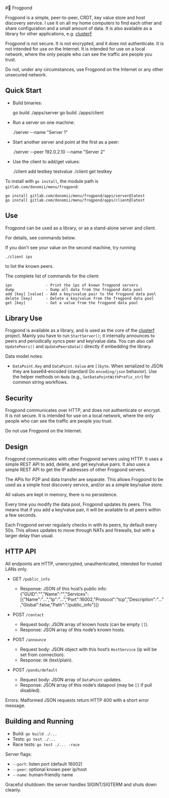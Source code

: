 #🐸 Frogpond

Frogpond is a simple, peer-to-peer, CRDT, key value store and host discovery service.  I use it on all my home computers to find each other and share configuration and a small amount of data.  It is also available as a library for other applications, e.g. [clusterF](https://github.com/donomii/clusterf)

Frogpond is not secure.  It is not encrypted, and it does not authenticate.  It is not intended for use on the Internet.  It is intended for use on a local network, where the only people who can see the traffic are people you trust.

Do not, under any circumstances, use Frogpond on the Internet or any other unsecured network.

## Quick Start

- Build binaries:

    go build ./apps/server
    go build ./apps/client

- Run a server on one machine:

    ./server --name "Server 1"

- Start another server and point at the first as a peer:

    ./server --peer 192.0.2.10 --name "Server 2"

- Use the client to add/get values:

    ./client add testkey testvalue
    ./client get testkey

To install with `go install`, the module path is `gitlab.com/donomii/menu/frogpond`:

    go install gitlab.com/donomii/menu/frogpond/apps/server@latest
    go install gitlab.com/donomii/menu/frogpond/apps/client@latest

## Use

Frogpond can be used as a library, or as a stand-alone server and client.

For details, see commands below.

If you don't see your value on the second machine, try running

    ./client ips

to list the known peers.


The complete list of commands for the client:

    ips               - Print the ips of known frogpond servers
    dump              - Dump all data from the frogpond data pool
    add [key] [value] - Add a key/svalue pair to the frogpond data pool
    delete [key]      - Delete a key/value from the frogpond data pool
    get [key]         - Get a value from the frogpond data pool

## Library Use

Frogpond is available as a library, and is used as the core of the [clusterf](https://github.com/donomii/clusterf) project. Mainly you have to run `StartServer()`; it internally announces to peers and periodically syncs peer and key/value data. You can also call `UpdatePeers()` and `UpdatePeersData()` directly if embedding the library.

Data model notes:
- `DataPoint.Key` and `DataPoint.Value` are `[]byte`. When serialized to JSON they are base64‑encoded (standard Go `encoding/json` behavior). Use the helper methods on `Node` (e.g., `SetDataPointWithPrefix_str`) for common string workflows.

## Security

Frogpond communicates over HTTP, and does not authenticate or encrypt.  It is not secure.  It is intended for use on a local network, where the only people who can see the traffic are people you trust.

Do not use Frogpond on the Internet.

## Design

Frogpond communicates with other Frogpond servers using HTTP.  It uses a simple REST API to add, delete, and get key/value pairs.  It also uses a simple REST API to get the IP addresses of other Frogpond servers.

The APIs for P2P and data transfer are separate.  This allows Frogpond to be used as a simple host discovery service, and/or as a simple key/value store.

All values are kept in memory, there is no persistence.

Every time you modify the data pool, Frogpond updates its peers.  This means that if you add a key/value pair, it will be available to all peers within a few seconds.

Each Frogpond server regularly checks in with its peers, by default every 50s.  This allows updates to move through NATs and firewalls, but with a larger delay than usual.


## HTTP API

All endpoints are HTTP, unencrypted, unauthenticated, intended for trusted LANs only.

- GET `/public_info`
  - Response: JSON of this host’s public info:
    {"GUID":"<id>","Name":"<name>","Services":[{"Name":"...","Ip":"...","Port":16002,"Protocol":"tcp","Description":"...","Global":false,"Path":"/public_info"}]}

- POST `/contact`
  - Request body: JSON array of known hosts (can be empty `[]`).
  - Response: JSON array of this node’s known hosts.

- POST `/announce`
  - Request body: JSON object with this host’s `HostService` (ip will be set from connection).
  - Response: `OK` (text/plain).

- POST `/ponds/default`
  - Request body: JSON array of `DataPoint` updates.
  - Response: JSON array of this node’s datapool (may be `[]` if pull disabled).

Errors: Malformed JSON requests return HTTP 400 with a short error message.

## Building and Running

- Build: `go build ./...`
- Tests: `go test ./...`
- Race tests: `go test ./... -race`

Server flags:
- `--port`: listen port (default 16002)
- `--peer`: optional known peer ip/host
- `--name`: human‑friendly name

Graceful shutdown: the server handles SIGINT/SIGTERM and shuts down cleanly.

